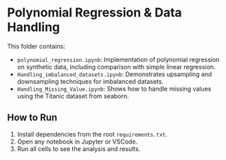 # Polynomial Regression & Data Handling

This folder contains:

- `polynomial_regression.ipynb`: Implementation of polynomial regression on synthetic data, including comparison with simple linear regression.
- `Handling_imbalanced_datasets.ipynb`: Demonstrates upsampling and downsampling techniques for imbalanced datasets.
- `Handling_Missing_Value.ipynb`: Shows how to handle missing values using the Titanic dataset from seaborn.

## How to Run
1. Install dependencies from the root `requirements.txt`.
2. Open any notebook in Jupyter or VSCode.
3. Run all cells to see the analysis and results. 